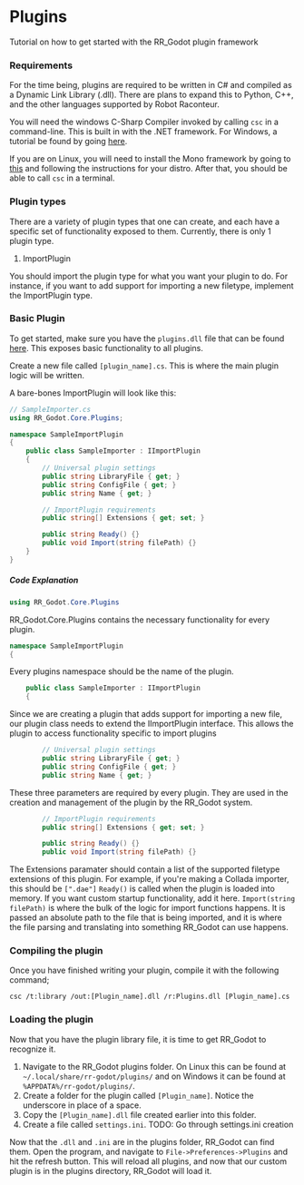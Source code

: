 # Plugins

Tutorial on how to get started with the RR_Godot plugin framework

### Requirements

For the time being, plugins are required to be written in C# and compiled as a  Dynamic Link Library (.dll). There are plans to expand this to Python, C++, and the other languages supported by Robot Raconteur.

You will need the windows C-Sharp Compiler invoked by calling ```csc``` in a command-line. This is built in with the .NET framework.
For Windows, a tutorial be found by going [here](https://docs.microsoft.com/en-us/dotnet/csharp/language-reference/compiler-options/command-line-building-with-csc-exe).

If you are on Linux, you will need to install the Mono framework by going to [this](https://www.mono-project.com/download/stable/) and following the instructions for your distro. After that, you should be able to call ```csc``` in a terminal.

### Plugin types

There are a variety of plugin types that one can create, and each have a specific set of functionality exposed to them. Currently, there is only 1 plugin type.

1. ImportPlugin

You should import the plugin type for what you want your plugin to do. For instance, if you want to add support for importing a new filetype, implement the ImportPlugin type.

### Basic Plugin

To get started, make sure you have the ```plugins.dll``` file that can be found [here](#). This exposes basic functionality to all plugins.

Create a new file called ```[plugin_name].cs```. This is where the main plugin logic will be written.

A bare-bones ImportPlugin will look like this:

```C#
// SampleImporter.cs
using RR_Godot.Core.Plugins;

namespace SampleImportPlugin
{
    public class SampleImporter : IImportPlugin
    {
        // Universal plugin settings
        public string LibraryFile { get; }
        public string ConfigFile { get; }
        public string Name { get; }

        // ImportPlugin requirements
        public string[] Extensions { get; set; }

        public string Ready() {}
        public void Import(string filePath) {}
    }
}
```
##### Code Explanation

```C#
using RR_Godot.Core.Plugins
```
RR_Godot.Core.Plugins contains the necessary functionality for every plugin.

```C#
namespace SampleImportPlugin
{
```
Every plugins namespace should be the name of the plugin.

```C#
    public class SampleImporter : IImportPlugin
    {
```
Since we are creating a plugin that adds support for importing a new file, our plugin class needs to extend the IImportPlugin interface. This allows the plugin to access functionality specific to import plugins

```C#
        // Universal plugin settings
        public string LibraryFile { get; }
        public string ConfigFile { get; }
        public string Name { get; }
```
These three parameters are required by every plugin. They are used in the creation and management of the plugin by the RR_Godot system.

```C#
        // ImportPlugin requirements
        public string[] Extensions { get; set; }

        public string Ready() {}
        public void Import(string filePath) {}
```
The Extensions paramater should contain a list of the supported filetype extensions of this plugin. For example, if you're making a Collada importer, this should be ```[".dae"]```
```Ready()``` is called when the plugin is loaded into memory. If you want custom startup functionality, add it here.
```Import(string filePath)``` is where the bulk of the logic for import functions happens. It is passed an absolute path to the file that is being imported, and it is where the file parsing and translating into something RR_Godot can use happens.

### Compiling the plugin
Once you have finished writing your plugin, compile it with the following command;
```
csc /t:library /out:[Plugin_name].dll /r:Plugins.dll [Plugin_name].cs
```

### Loading the plugin
Now that you have the plugin library file, it is time to get RR_Godot to recognize it. 

1. Navigate to the RR_Godot plugins folder. On Linux this can be found at ```~/.local/share/rr-godot/plugins/``` and on Windows it can be found at ```%APPDATA%/rr-godot/plugins/```. 
2. Create a folder for the plugin called ```[Plugin_name]```. Notice the underscore in place of a space.
3. Copy the ```[Plugin_name].dll``` file created earlier into this folder.
4. Create a file called ```settings.ini```. 
TODO: Go through settings.ini creation

Now that the ```.dll``` and ```.ini``` are in the plugins folder, RR_Godot can find them. Open the program, and navigate to ```File->Preferences->Plugins``` and hit the refresh button. This will reload all plugins, and now that our custom plugin is in the plugins directory, RR_Godot will load it.
